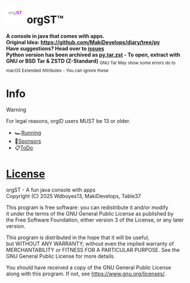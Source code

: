 # <img src="logo.svg" alt="orgST Logo" width="50"/>  orgST™
  
__A console in java that comes with apps.__  
__Original Idea: https://github.com/MakiDevelops/diary/tree/py__   
__Have suggestions? Head over to [issues](https://github.com/org-ST/orgST/issues)__  
__Python version has been archived as [py.tar.zst](https://github.com/org-ST/orgST/raw/refs/heads/main/py.tar.zst) - To open, extract with GNU or BSD Tar & ZSTD (Z-Standard)__
<sub>GNU Tar May show some errors do to macOS Extended Attributes - You can ignore these</sub>
  
# Info
>[!WARNING]
> For legal reasons, orgID users MUST be 13 or older.
  
- 🏎️[Running](docs/Running.md)
- 💸[Sponsors](docs/Sponsors.md)  
- 📋[ToDo](docs/TODO.MD)
  
# [License](LICENSE)
orgST - A fun java console with apps  
Copyright (C) 2025  Wdboyes13, MakiDevelops, Table37  
  
This program is free software: you can redistribute it and/or modify  
it under the terms of the GNU General Public License as published by  
the Free Software Foundation, either version 3 of the License, or any later version.  
  
This program is distributed in the hope that it will be useful,  
but WITHOUT ANY WARRANTY; without even the implied warranty of  
MERCHANTABILITY or FITNESS FOR A PARTICULAR PURPOSE.  See the  
GNU General Public License for more details.  
  
You should have received a copy of the GNU General Public License  
along with this program.  If not, see https://www.gnu.org/licenses/.
